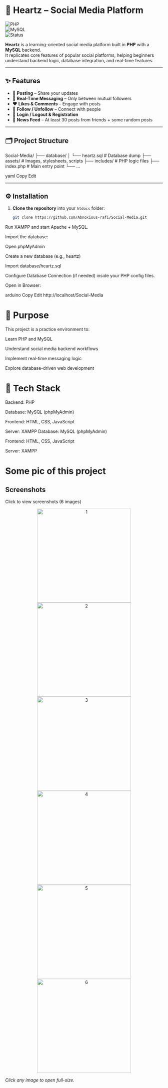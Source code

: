 # 💖 Heartz – Social Media Platform  

![PHP](https://img.shields.io/badge/PHP-777BB4?logo=php&logoColor=white)  
![MySQL](https://img.shields.io/badge/MySQL-005C84?logo=mysql&logoColor=white)  
![Status](https://img.shields.io/badge/Status-Learning%20Project-blue)  

**Heartz** is a learning-oriented social media platform built in **PHP** with a **MySQL** backend.  
It replicates core features of popular social platforms, helping beginners understand backend logic, database integration, and real-time features.  

---

## ✨ Features  

- 📝 **Posting** – Share your updates  
- 💬 **Real-Time Messaging** – Only between mutual followers  
- ❤️ **Likes & Comments** – Engage with posts  
- 👥 **Follow / Unfollow** – Connect with people  
- 🔐 **Login / Logout & Registration**  
- 📜 **News Feed** – At least 30 posts from friends + some random posts  

---

## 🗂 Project Structure  

Social-Media/
├── database/
│ └── heartz.sql # Database dump
├── assets/ # Images, stylesheets, scripts
├── includes/ # PHP logic files
├── index.php # Main entry point
└── ...

yaml
Copy
Edit

---

## ⚙️ Installation  

1. **Clone the repository** into your `htdocs` folder:  
   ```bash
   git clone https://github.com/Abnoxious-rafi/Social-Media.git
Run XAMPP and start Apache + MySQL.

Import the database:

Open phpMyAdmin

Create a new database (e.g., heartz)

Import database/heartz.sql

Configure Database Connection (if needed) inside your PHP config files.

Open in Browser:

arduino
Copy
Edit
http://localhost/Social-Media

# 🎯 Purpose
This project is a practice environment to:

 Learn PHP and MySQL

 Understand social media backend workflows

 Implement real-time messaging logic

 Explore database-driven web development

# 📌 Tech Stack
Backend: PHP

Database: MySQL (phpMyAdmin)

Frontend: HTML, CSS, JavaScript

Server: XAMPP
Database: MySQL (phpMyAdmin)

Frontend: HTML, CSS, JavaScript

Server: XAMPP

# Some pic of this project
## Screenshots

<div>
  <summary>Click to view screenshots (6 images)</summary>

  <p align="center">
    <a href="demo_pic/1.png"><img src="demo_pic/1.png" width="300" alt="1"></a>
    <a href="demo_pic/2.png"><img src="demo_pic/2.png" width="300" alt="2"></a>
    <a href="demo_pic/3.png"><img src="demo_pic/3.png" width="300" alt="3"></a>
    <br>
    <a href="demo_pic/4.png"><img src="demo_pic/4.png" width="300" alt="4"></a>
    <a href="demo_pic/5.png"><img src="demo_pic/5.png" width="300" alt="5"></a>
    <a href="demo_pic/6.png"><img src="demo_pic/6.png" width="300" alt="6"></a>
  </p>

  *Click any image to open full-size.*
</div>


